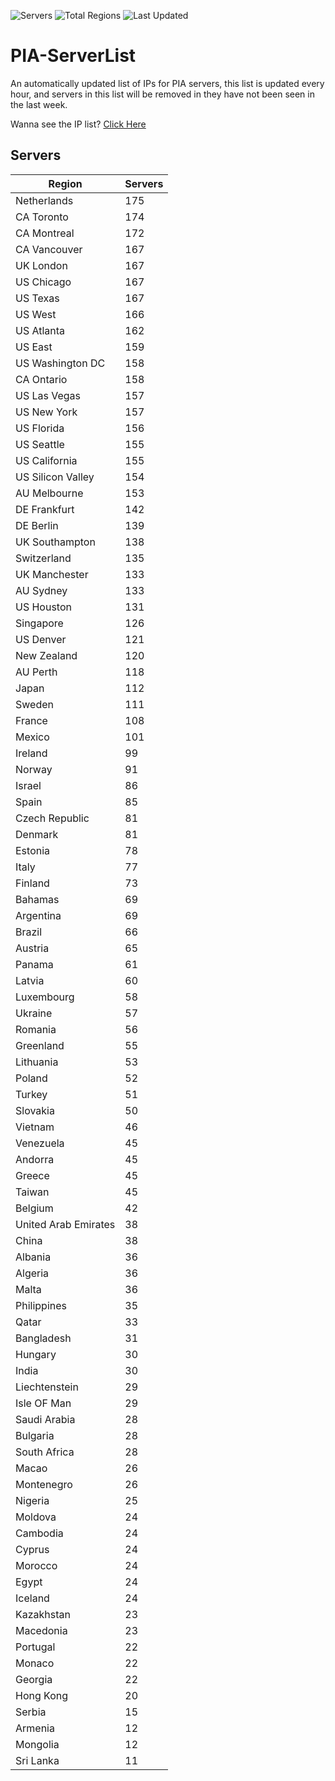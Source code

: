 ![Servers](https://img.shields.io/badge/Servers-7,676-darkgreen)
![Total Regions](https://img.shields.io/badge/Total_Regions-97-darkgreen)
![Last Updated](https://img.shields.io/badge/Last_Updated-April_28_2024_19:35_EDT-darkgreen)

# PIA-ServerList
An automatically updated list of IPs for PIA servers, this list is updated every hour, and servers in this list will be removed in they have not been seen in the last week.

Wanna see the IP list? [Click Here](./context.json)

## Servers
| Region               | Servers |
|----------------------|---------|
| Netherlands | 175 |
| CA Toronto | 174 |
| CA Montreal | 172 |
| CA Vancouver | 167 |
| UK London | 167 |
| US Chicago | 167 |
| US Texas | 167 |
| US West | 166 |
| US Atlanta | 162 |
| US East | 159 |
| US Washington DC | 158 |
| CA Ontario | 158 |
| US Las Vegas | 157 |
| US New York | 157 |
| US Florida | 156 |
| US Seattle | 155 |
| US California | 155 |
| US Silicon Valley | 154 |
| AU Melbourne | 153 |
| DE Frankfurt | 142 |
| DE Berlin | 139 |
| UK Southampton | 138 |
| Switzerland | 135 |
| UK Manchester | 133 |
| AU Sydney | 133 |
| US Houston | 131 |
| Singapore | 126 |
| US Denver | 121 |
| New Zealand | 120 |
| AU Perth | 118 |
| Japan | 112 |
| Sweden | 111 |
| France | 108 |
| Mexico | 101 |
| Ireland | 99 |
| Norway | 91 |
| Israel | 86 |
| Spain | 85 |
| Czech Republic | 81 |
| Denmark | 81 |
| Estonia | 78 |
| Italy | 77 |
| Finland | 73 |
| Bahamas | 69 |
| Argentina | 69 |
| Brazil | 66 |
| Austria | 65 |
| Panama | 61 |
| Latvia | 60 |
| Luxembourg | 58 |
| Ukraine | 57 |
| Romania | 56 |
| Greenland | 55 |
| Lithuania | 53 |
| Poland | 52 |
| Turkey | 51 |
| Slovakia | 50 |
| Vietnam | 46 |
| Venezuela | 45 |
| Andorra | 45 |
| Greece | 45 |
| Taiwan | 45 |
| Belgium | 42 |
| United Arab Emirates | 38 |
| China | 38 |
| Albania | 36 |
| Algeria | 36 |
| Malta | 36 |
| Philippines | 35 |
| Qatar | 33 |
| Bangladesh | 31 |
| Hungary | 30 |
| India | 30 |
| Liechtenstein | 29 |
| Isle OF Man | 29 |
| Saudi Arabia | 28 |
| Bulgaria | 28 |
| South Africa | 28 |
| Macao | 26 |
| Montenegro | 26 |
| Nigeria | 25 |
| Moldova | 24 |
| Cambodia | 24 |
| Cyprus | 24 |
| Morocco | 24 |
| Egypt | 24 |
| Iceland | 24 |
| Kazakhstan | 23 |
| Macedonia | 23 |
| Portugal | 22 |
| Monaco | 22 |
| Georgia | 22 |
| Hong Kong | 20 |
| Serbia | 15 |
| Armenia | 12 |
| Mongolia | 12 |
| Sri Lanka | 11 |